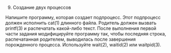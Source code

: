 9. 	Создание двух процессов

Напишите программу, которая создает подпроцесс. Этот подпроцесс должен исполнить cat(1) длинного файла. Родитель должен вызвать printf(3) и распечатать какой-либо текст. После выполнения первой части задания модифицируйте программу так, чтобы последняя строка, распечатанная родителем, выводилась после завершения порожденного процесса. Используйте wait(2), waitid(2) или waitpid(3).
